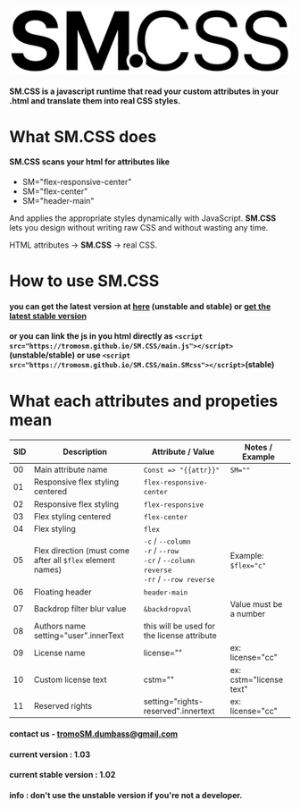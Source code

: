 ![just a logo.](https://github.com/tromoSM/SM.CSS/blob/main/logo.xss.png?raw=true)

#### **SM.CSS** is a javascript runtime that read your custom attributes in your .html and translate them into real CSS styles.

# What **SM.CSS** does 
#### SM.CSS scans your html for attributes like 
- SM="flex-responsive-center"
- SM="flex-center"
- SM="header-main"
  
And applies the appropriate styles dynamically with JavaScript.
**SM.CSS** lets you design without writing raw CSS and without wasting any time.

HTML attributes → **SM.CSS** → real CSS.

# How to use **SM.CSS**
#### you can get the latest version at [here](https://github.com/tromoSM/SM.CSS/blob/main/main.js) (unstable and stable) or [get the latest stable version](https://github.com/tromoSM/SM.CSS/blob/main/main.SMcss)

#### or you can link the js in you html directly as ```<script src="https://tromosm.github.io/SM.CSS/main.js"></script>```(unstable/stable) or use  ```<script src="https://tromosm.github.io/SM.CSS/main.SMcss"></script>```(stable)
# What each attributes and propeties mean

| SID  | Description                                 | Attribute / Value            | Notes / Example |
|-----|---------------------------------------------|-------------------------------|-----------------|
| 00  | Main attribute name                         | `Const => "{{attr}}"`         | `SM=""` |
| 01  | Responsive flex styling centered            | `flex-responsive-center`      |                 |
| 02  | Responsive flex styling                     | `flex-responsive`             |                 |
| 03  | Flex styling centered                       | `flex-center`                 |                 |
| 04  | Flex styling                                | `flex`                        |                 |
| 05  | Flex direction (must come after all `$flex` element names) | `-c` / `--column`<br>`-r` / `--row`<br>`-cr` / `--column reverse`<br>`-rr` / `--row reverse` | Example: `$flex="c"` |
| 06  | Floating header                             | `header-main`                 |                 |
| 07  | Backdrop filter blur value                  | `&backdropval`                | Value must be a number |
| 08  | Authors name                                   setting="user".innerText     | this will be used for the license attribute|
| 09  | License name                                |  license=""                   | ex: license="cc"
 | 10  | Custom license text                         |   cstm=""                     | ex: cstm="license text"|
| 11 | Reserved rights                        |  setting="rights-reserved".innertext  | ex: license="cc"|

#### contact us - tromoSM.dumbass@gmail.com
#### current version : 1.03
#### current stable version : 1.02
#### info : don't use the unstable version if you're not a developer.
